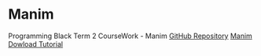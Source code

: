 # Manim
Programming Black Term 2 CourseWork - Manim
[GitHub Repository](https://github.com/kemma011-209/Manim)
[Manim Dowload Tutorial](https://youtu.be/NYKwmE8Ddxo)

